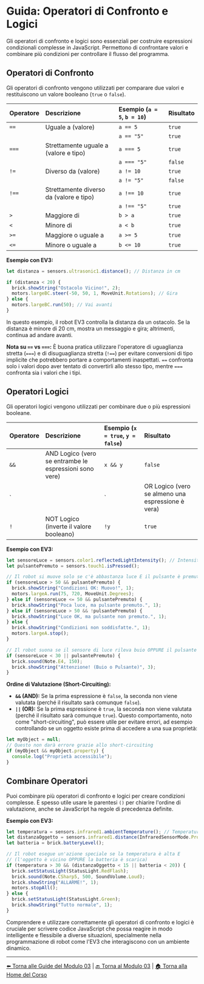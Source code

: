 # Guida: Operatori di Confronto e Logici

Gli operatori di confronto e logici sono essenziali per costruire espressioni condizionali complesse in JavaScript. Permettono di confrontare valori e combinare più condizioni per controllare il flusso del programma.

## Operatori di Confronto

Gli operatori di confronto vengono utilizzati per comparare due valori e restituiscono un valore booleano (`true` o `false`).

| Operatore | Descrizione                      | Esempio (`a = 5`, `b = 10`) | Risultato |
| :-------- | :------------------------------- | :-------------------------- | :-------- |
| `==`      | Uguale a (valore)                | `a == 5`                    | `true`    |
|           |                                  | `a == "5"`                  | `true`    |
| `===`     | Strettamente uguale a (valore e tipo) | `a === 5`                   | `true`    |
|           |                                  | `a === "5"`                 | `false`   |
| `!=`      | Diverso da (valore)              | `a != 10`                   | `true`    |
|           |                                  | `a != "5"`                  | `false`   |
| `!==`     | Strettamente diverso da (valore e tipo) | `a !== 10`                  | `true`    |
|           |                                  | `a !== "5"`                 | `true`    |
| `>`       | Maggiore di                      | `b > a`                     | `true`    |
| `<`       | Minore di                        | `a < b`                     | `true`    |
| `>=`      | Maggiore o uguale a              | `a >= 5`                    | `true`    |
| `<=`      | Minore o uguale a                | `b <= 10`                   | `true`    |

**Esempio con EV3:**
```javascript
let distanza = sensors.ultrasonic1.distance(); // Distanza in cm

if (distanza < 20) {
  brick.showString("Ostacolo Vicino!", 2);
  motors.largeBC.steer(-50, 50, 1, MoveUnit.Rotations); // Gira
} else {
  motors.largeBC.run(50); // Vai avanti
}
```
In questo esempio, il robot EV3 controlla la distanza da un ostacolo. Se la distanza è minore di 20 cm, mostra un messaggio e gira; altrimenti, continua ad andare avanti.

**Nota su `==` vs `===`:**
È buona pratica utilizzare l'operatore di uguaglianza stretta (`===`) e di disuguaglianza stretta (`!==`) per evitare conversioni di tipo implicite che potrebbero portare a comportamenti inaspettati. `==` confronta solo i valori dopo aver tentato di convertirli allo stesso tipo, mentre `===` confronta sia i valori che i tipi.

## Operatori Logici

Gli operatori logici vengono utilizzati per combinare due o più espressioni booleane.

| Operatore | Descrizione                                     | Esempio (`x = true`, `y = false`) | Risultato |
| :-------- | :---------------------------------------------- | :-------------------------------- | :-------- |
| `&&`      | AND Logico (vero se entrambe le espressioni sono vere) | `x && y`                          | `false`   |
| `||`      | OR Logico (vero se almeno una espressione è vera) | `x || y`                          | `true`    |
| `!`       | NOT Logico (inverte il valore booleano)         | `!y`                              | `true`    |

**Esempio con EV3:**
```javascript
let sensoreLuce = sensors.color1.reflectedLightIntensity(); // Intensità luce riflessa (0-100)
let pulsantePremuto = sensors.touch1.isPressed();

// Il robot si muove solo se c'è abbastanza luce E il pulsante è premuto
if (sensoreLuce > 50 && pulsantePremuto) {
  brick.showString("Condizioni OK: Muovo!", 1);
  motors.largeA.run(75, 720, MoveUnit.Degrees);
} else if (sensoreLuce <= 50 && pulsantePremuto) {
  brick.showString("Poca luce, ma pulsante premuto.", 1);
} else if (sensoreLuce > 50 && !pulsantePremuto) {
  brick.showString("Luce OK, ma pulsante non premuto.", 1);
} else {
  brick.showString("Condizioni non soddisfatte.", 1);
  motors.largeA.stop();
}

// Il robot suona se il sensore di luce rileva buio OPPURE il pulsante è premuto
if (sensoreLuce < 30 || pulsantePremuto) {
  brick.sound(Note.E4, 150);
  brick.showString("Attenzione! (Buio o Pulsante)", 3);
}
```

**Ordine di Valutazione (Short-Circuiting):**
- **`&&` (AND):** Se la prima espressione è `false`, la seconda non viene valutata (perché il risultato sarà comunque `false`).
- **`||` (OR):** Se la prima espressione è `true`, la seconda non viene valutata (perché il risultato sarà comunque `true`).
Questo comportamento, noto come "short-circuiting", può essere utile per evitare errori, ad esempio controllando se un oggetto esiste prima di accedere a una sua proprietà:
```javascript
let myObject = null;
// Questo non darà errore grazie allo short-circuiting
if (myObject && myObject.property) {
  console.log("Proprietà accessibile");
}
```

## Combinare Operatori

Puoi combinare più operatori di confronto e logici per creare condizioni complesse. È spesso utile usare le parentesi `()` per chiarire l'ordine di valutazione, anche se JavaScript ha regole di precedenza definite.

**Esempio con EV3:**
```javascript
let temperatura = sensors.infrared1.ambientTemperature(); // Temperatura ambiente
let distanzaOggetto = sensors.infrared1.distance(InfraredSensorMode.Proximity); // Distanza da un oggetto
let batteria = brick.batteryLevel();

// Il robot esegue un'azione speciale se la temperatura è alta E
// (l'oggetto è vicino OPPURE la batteria è scarica)
if (temperatura > 30 && (distanzaOggetto < 15 || batteria < 20)) {
  brick.setStatusLight(StatusLight.RedFlash);
  brick.sound(Note.CSharp5, 500, SoundVolume.Loud);
  brick.showString("ALLARME!", 1);
  motors.stopAll();
} else {
  brick.setStatusLight(StatusLight.Green);
  brick.showString("Tutto normale", 1);
}
```

Comprendere e utilizzare correttamente gli operatori di confronto e logici è cruciale per scrivere codice JavaScript che possa reagire in modo intelligente e flessibile a diverse situazioni, specialmente nella programmazione di robot come l'EV3 che interagiscono con un ambiente dinamico.

---

[⬅️ Torna alle Guide del Modulo 03](./README.md) | [🔙 Torna al Modulo 03](../README.md) | [🏠 Torna alla Home del Corso](../../README.md)